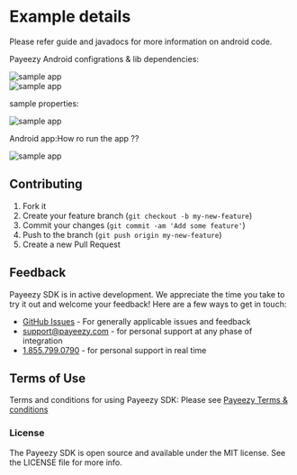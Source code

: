 # Example details
Please refer guide and javadocs for more information on android code.

Payeezy Android configrations & lib dependencies:
<div><img src="https://github.com/payeezy/payeezy_android/blob/master/guide/android%20studio%20with%20payeezy%20config.png" alt="sample app"/></div>

<div><img src="https://github.com/payeezy/payeezy_android/blob/master/guide/payeezy_android_sample_lib.png" alt="sample app"/></div>

sample properties:
<div><img src="https://github.com/payeezy/payeezy_android/blob/master/guide/payeezy_android_sample_properties.png" alt="sample app"/></div>


Android app:How ro run the app ?? 
<div><img src="https://github.com/payeezy/payeezy_android/blob/master/guide/payeezy_android_sample_full_scrn.png" alt="sample app"/></div>



## Contributing

1. Fork it 
2. Create your feature branch (`git checkout -b my-new-feature`)
3. Commit your changes (`git commit -am 'Add some feature'`)
4. Push to the branch (`git push origin my-new-feature`)
5. Create a new Pull Request  

## Feedback

Payeezy  SDK is in active development. We appreciate the time you take to try it out and welcome your feedback!
Here are a few ways to get in touch:
* [GitHub Issues](https://github.com/payeezy/payeezy/issues) - For generally applicable issues and feedback
* support@payeezy.com - for personal support at any phase of integration
* [1.855.799.0790](tel:+18557990790)  - for personal support in real time 

## Terms of Use

Terms and conditions for using Payeezy SDK: Please see [Payeezy Terms & conditions](https://developer.payeezy.com/terms-use)
 
### License
The Payeezy SDK is open source and available under the MIT license. See the LICENSE file for more info.
